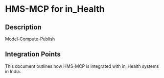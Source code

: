 # HMS-MCP for in_Health

## Description

Model-Compute-Publish

## Integration Points

This document outlines how HMS-MCP is integrated with in_Health systems in India.
